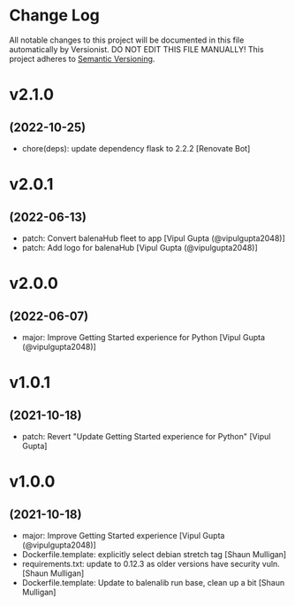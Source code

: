 # Change Log

All notable changes to this project will be documented in this file
automatically by Versionist. DO NOT EDIT THIS FILE MANUALLY!
This project adheres to [Semantic Versioning](http://semver.org/).

# v2.1.0
## (2022-10-25)

* chore(deps): update dependency flask to 2.2.2 [Renovate Bot]

# v2.0.1
## (2022-06-13)

* patch: Convert balenaHub fleet to app [Vipul Gupta (@vipulgupta2048)]
* patch: Add logo for balenaHub [Vipul Gupta (@vipulgupta2048)]

# v2.0.0
## (2022-06-07)

* major: Improve Getting Started experience for Python [Vipul Gupta (@vipulgupta2048)]

# v1.0.1
## (2021-10-18)

* patch: Revert "Update Getting Started experience for Python" [Vipul Gupta]

# v1.0.0
## (2021-10-18)

* major: Improve Getting Started experience [Vipul Gupta (@vipulgupta2048)]
* Dockerfile.template: explicitly select debian stretch tag [Shaun Mulligan]
* requirements.txt: update to 0.12.3 as older versions have security vuln. [Shaun Mulligan]
* Dockerfile.template: Update to balenalib run base, clean up a bit [Shaun Mulligan]
